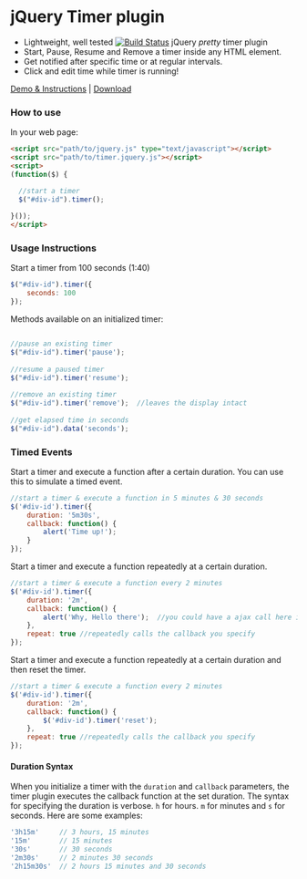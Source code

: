 # jQuery Timer plugin

- Lightweight, well tested [![Build Status](https://api.travis-ci.org/walmik/timer.jquery.png)](http://travis-ci.org/walmik/timer.jquery) jQuery *pretty* timer plugin
- Start, Pause, Resume and Remove a timer inside any HTML element.
- Get notified after specific time or at regular intervals.
- Click and edit time while timer is running!

[Demo & Instructions][demo] | [Download][min]

[demo]: http://jquerytimer.com/
[min]: https://github.com/walmik/timer.jquery/archive/master.zip

### How to use

In your web page:

```html
<script src="path/to/jquery.js" type="text/javascript"></script>
<script src="path/to/timer.jquery.js"></script>
<script>
(function($) {

  //start a timer
  $("#div-id").timer();
  
}());
</script>
```

### Usage Instructions

Start a timer from 100 seconds (1:40)
```javascript
$("#div-id").timer({
    seconds: 100
});
```
Methods available on an initialized timer:

```javascript

//pause an existing timer
$("#div-id").timer('pause');
  
//resume a paused timer
$("#div-id").timer('resume');
  
//remove an existing timer
$("#div-id").timer('remove');  //leaves the display intact
  
//get elapsed time in seconds
$("#div-id").data('seconds');

```

### Timed Events

Start a timer and execute a function after a certain duration. You can use this to simulate a timed event.

```javascript
//start a timer & execute a function in 5 minutes & 30 seconds
$('#div-id').timer({
	duration: '5m30s',
	callback: function() {
		alert('Time up!');
	}
});

```

Start a timer and execute a function repeatedly at a certain duration. 

```javascript
//start a timer & execute a function every 2 minutes
$('#div-id').timer({
	duration: '2m',
	callback: function() {
		alert('Why, Hello there');	//you could have a ajax call here instead
	},
	repeat: true //repeatedly calls the callback you specify
});
```

Start a timer and execute a function repeatedly at a certain duration and then reset the timer.

```javascript
//start a timer & execute a function every 2 minutes
$('#div-id').timer({
	duration: '2m',
	callback: function() {
		$('#div-id').timer('reset');
	},
	repeat: true //repeatedly calls the callback you specify
});
```

#### Duration Syntax

When you initialize a timer with the `duration` and `callback` parameters, the timer plugin executes the callback function at the set duration. The syntax for specifying the duration is verbose. `h` for hours. `m` for minutes and `s` for seconds. Here are some examples:

```javascript
'3h15m'		// 3 hours, 15 minutes
'15m'		// 15 minutes
'30s'		// 30 seconds
'2m30s'		// 2 minutes 30 seconds
'2h15m30s'	// 2 hours 15 minutes and 30 seconds
```
